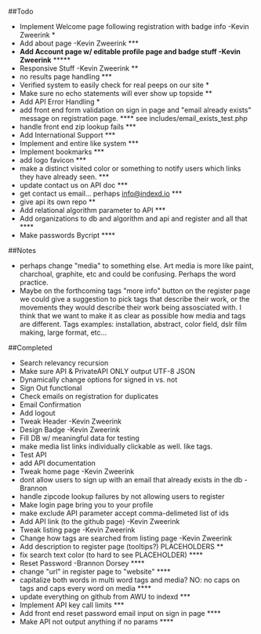 ##Todo

- Implement Welcome page following registration with badge info -Kevin Zweerink *
- Add about page -Kevin Zweerink ***
- __Add Account page w/ editable profile page and badge stuff -Kevin Zweerink__ *****
- Responsive Stuff -Kevin Zweerink **
- no results page handling ***
- Verified system to easily check for real peeps on our site *
- Make sure no echo statements will ever show up topside **
- Add API Error Handling *
- add front end form validation on sign in page and "email already exists" message on registration page. **** see includes/email_exists_test.php
- handle front end zip lookup fails ***
- Add International Support ***
- Implement and entire like system ***
- Implement bookmarks ***
- add logo favicon ***
- make a distinct visited color or something to notify users which links they have already seen. ***
- update contact us on API doc ***
- get contact us email… perhaps info@indexd.io ***
- give api its own repo **
- Add relational algorithm parameter to API ***
- Add organizations to db and algorithm and api and register and all that ****
- Make passwords Bycript ****

##Notes
- perhaps change "media" to something else. Art media is more like paint, charchoal, graphite, etc and could be confusing. Perhaps the word practice.
- Maybe on the forthcoming tags "more info" button on the register page we could give a suggestion to pick tags that describe their work, or the movements they would describe their work being assosciated with. I think that we want to make it as clear as possible how media and tags are different. Tags examples: installation, abstract, color field, dslr film making, large format, etc…


##Completed

- Search relevancy recursion
- Make sure API & PrivateAPI ONLY output UTF-8 JSON
- Dynamically change options for signed in vs. not
- Sign Out functional
- Check emails on registration for duplicates
- Email Confirmation
- Add logout
- Tweak Header -Kevin Zweerink
- Design Badge -Kevin Zweerink
- Fill DB w/ meaningful data for testing
- make media list links individually clickable as well. like tags.
- Test API
- add API documentation
- Tweak home page -Kevin Zweerink
- dont allow users to sign up with an email that already exists in the db -Brannon
- handle zipcode lookup failures by not allowing users to register
- Make login page bring you to your profile
- make exclude API parameter accept comma-delimeted list of ids
- Add API link (to the github page)  -Kevin Zweerink 
- Tweak listing page -Kevin Zweerink
- Change how tags are searched from listing page -Kevin Zweerink
- Add description to register page (tooltips?) PLACEHOLDERS **
- fix search text color (to hard to see PLACEHOLDER) ****
- Reset Password -Brannon Dorsey ****
- change "url" in register page to "website" ****
- capitalize both words in multi word tags and media?
NO: no caps on tags and caps every word on media ****
- update everything on github from AWU to indexd ***
- Implement API key call limits ***
- Add front end reset password email input on sign in page ****
- Make API not output anything if no params ****
